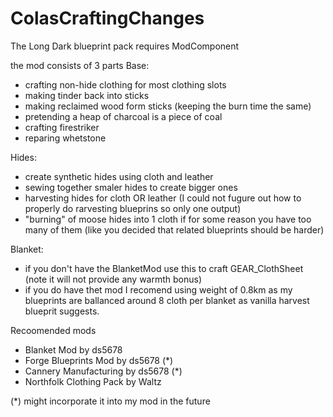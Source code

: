 # ColasCraftingChanges
 The Long Dark blueprint pack
 requires ModComponent

the mod consists of 3 parts
Base:
- crafting non-hide clothing for most clothing slots
- making tinder back into sticks
- making reclaimed wood form sticks (keeping the burn time the same)
- pretending a heap of charcoal is a piece of coal
- crafting firestriker
- reparing whetstone

Hides:
- create synthetic hides using cloth and leather
- sewing together smaler hides to create bigger ones
- harvesting hides for cloth OR leather (I could not fugure out how to properly do rarvesting blueprins so only one output)
- "burning" of moose hides into 1 cloth if for some reason you have too many of them (like you decided that related blueprints should be harder)

Blanket:
- if you don't have the BlanketMod use this to craft GEAR_ClothSheet (note it will not provide any warmth bonus)
- if you do have thet mod I recomend using weight of 0.8km as my blueprints are ballanced around 8 cloth per blanket as vanilla harvest blueprit suggests.



Recoomended mods
- Blanket Mod by ds5678
- Forge Blueprints Mod by ds5678 (*)
- Cannery Manufacturing by ds5678 (*)
- Northfolk Clothing Pack by Waltz

(*) might incorporate it into my mod in the future